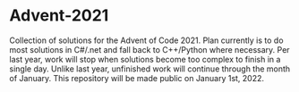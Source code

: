 # Advent-2021
Collection of solutions for the Advent of Code 2021.
Plan currently is to do most solutions in C#/.net and fall back to C++/Python where necessary.
Per last year, work will stop when solutions become too complex to finish in a single day.
Unlike last year, unfinished work will continue through the month of January.
This repository will be made public on January 1st, 2022.